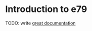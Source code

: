 # Introduction to e79

TODO: write [great documentation](http://jacobian.org/writing/what-to-write/)
